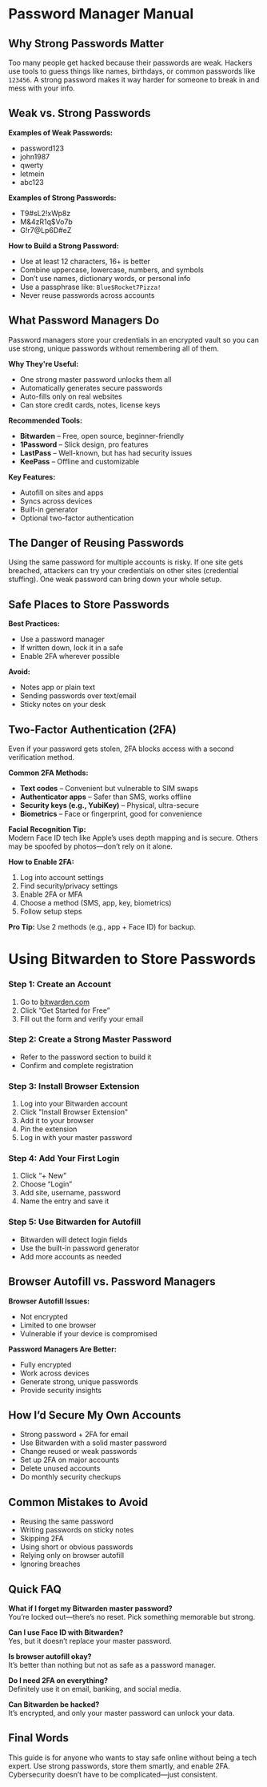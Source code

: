 # Password Manager Manual

## Why Strong Passwords Matter
Too many people get hacked because their passwords are weak. Hackers use tools to guess things like names, birthdays, or common passwords like `123456`. A strong password makes it way harder for someone to break in and mess with your info.

## Weak vs. Strong Passwords

**Examples of Weak Passwords:**
- password123  
- john1987  
- qwerty  
- letmein  
- abc123  

**Examples of Strong Passwords:**
- T9#sL2!xWp8z  
- M&4zR1q$Vo7b  
- G!r7@Lp6D#eZ  

**How to Build a Strong Password:**
- Use at least 12 characters, 16+ is better  
- Combine uppercase, lowercase, numbers, and symbols  
- Don’t use names, dictionary words, or personal info  
- Use a passphrase like: `Blue$Rocket7Pizza!`  
- Never reuse passwords across accounts  

## What Password Managers Do
Password managers store your credentials in an encrypted vault so you can use strong, unique passwords without remembering all of them.

**Why They're Useful:**
- One strong master password unlocks them all  
- Automatically generates secure passwords  
- Auto-fills only on real websites  
- Can store credit cards, notes, license keys  

**Recommended Tools:**
- **Bitwarden** – Free, open source, beginner-friendly  
- **1Password** – Slick design, pro features  
- **LastPass** – Well-known, but has had security issues  
- **KeePass** – Offline and customizable  

**Key Features:**
- Autofill on sites and apps  
- Syncs across devices  
- Built-in generator  
- Optional two-factor authentication  

## The Danger of Reusing Passwords
Using the same password for multiple accounts is risky. If one site gets breached, attackers can try your credentials on other sites (credential stuffing). One weak password can bring down your whole setup.

## Safe Places to Store Passwords

**Best Practices:**
- Use a password manager  
- If written down, lock it in a safe  
- Enable 2FA wherever possible  

**Avoid:**
- Notes app or plain text  
- Sending passwords over text/email  
- Sticky notes on your desk  

## Two-Factor Authentication (2FA)

Even if your password gets stolen, 2FA blocks access with a second verification method.

**Common 2FA Methods:**
- **Text codes** – Convenient but vulnerable to SIM swaps  
- **Authenticator apps** – Safer than SMS, works offline  
- **Security keys (e.g., YubiKey)** – Physical, ultra-secure  
- **Biometrics** – Face or fingerprint, good for convenience  

**Facial Recognition Tip:**  
Modern Face ID tech like Apple’s uses depth mapping and is secure. Others may be spoofed by photos—don’t rely on it alone.

**How to Enable 2FA:**
1. Log into account settings  
2. Find security/privacy settings  
3. Enable 2FA or MFA  
4. Choose a method (SMS, app, key, biometrics)  
5. Follow setup steps  

**Pro Tip:** Use 2 methods (e.g., app + Face ID) for backup.

# Using Bitwarden to Store Passwords

### Step 1: Create an Account
1. Go to [bitwarden.com](https://bitwarden.com)  
2. Click “Get Started for Free”  
3. Fill out the form and verify your email  

### Step 2: Create a Strong Master Password
- Refer to the password section to build it  
- Confirm and complete registration  

### Step 3: Install Browser Extension
1. Log into your Bitwarden account  
2. Click "Install Browser Extension"  
3. Add it to your browser  
4. Pin the extension  
5. Log in with your master password  

### Step 4: Add Your First Login
1. Click “+ New”  
2. Choose “Login”  
3. Add site, username, password  
4. Name the entry and save it  

### Step 5: Use Bitwarden for Autofill
- Bitwarden will detect login fields  
- Use the built-in password generator  
- Add more accounts as needed  

## Browser Autofill vs. Password Managers

**Browser Autofill Issues:**
- Not encrypted  
- Limited to one browser  
- Vulnerable if your device is compromised  

**Password Managers Are Better:**
- Fully encrypted  
- Work across devices  
- Generate strong, unique passwords  
- Provide security insights  

## How I’d Secure My Own Accounts

- Strong password + 2FA for email  
- Use Bitwarden with a solid master password  
- Change reused or weak passwords  
- Set up 2FA on major accounts  
- Delete unused accounts  
- Do monthly security checkups  

## Common Mistakes to Avoid

- Reusing the same password  
- Writing passwords on sticky notes  
- Skipping 2FA  
- Using short or obvious passwords  
- Relying only on browser autofill  
- Ignoring breaches  

## Quick FAQ

**What if I forget my Bitwarden master password?**  
You’re locked out—there’s no reset. Pick something memorable but strong.

**Can I use Face ID with Bitwarden?**  
Yes, but it doesn’t replace your master password.

**Is browser autofill okay?**  
It’s better than nothing but not as safe as a password manager.

**Do I need 2FA on everything?**  
Definitely use it on email, banking, and social media.

**Can Bitwarden be hacked?**  
It’s encrypted, and only your master password can unlock your data.

## Final Words

This guide is for anyone who wants to stay safe online without being a tech expert. Use strong passwords, store them smartly, and enable 2FA. Cybersecurity doesn’t have to be complicated—just consistent.
